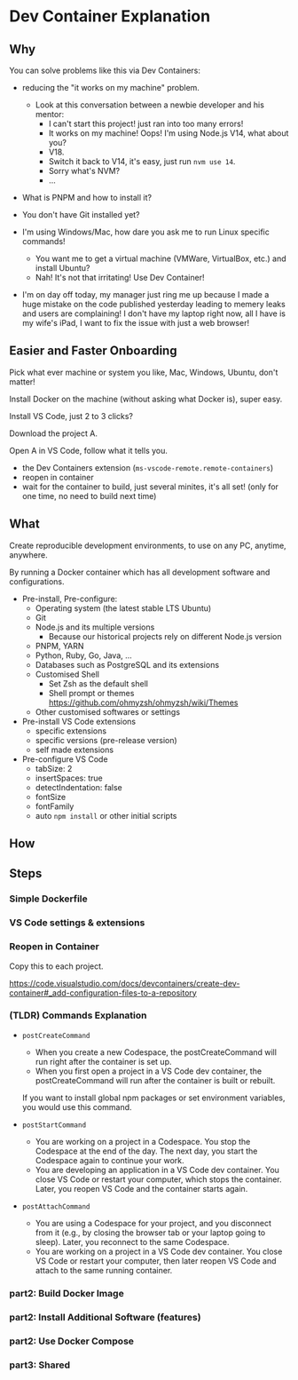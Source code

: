 # Dev Container Explanation

## Why

You can solve problems like this via Dev Containers:

- reducing the "it works on my machine" problem.
  - Look at this conversation between a newbie developer and his mentor:
    - I can't start this project! just ran into too many errors!
    - It works on my machine! Oops! I'm using Node.js V14, what about you?
    - V18.
    - Switch it back to V14, it's easy, just run `nvm use 14`.
    - Sorry what's NVM?
    - ...

- What is PNPM and how to install it?

- You don't have Git installed yet?

- I'm using Windows/Mac, how dare you ask me to run Linux specific commands!
  - You want me to get a virtual machine (VMWare, VirtualBox, etc.) and install Ubuntu?
  - Nah! It's not that irritating! Use Dev Container!

- I'm on day off today, my manager just ring me up because I made a huge mistake on the code published yesterday leading to memery leaks and users are complaining! I don't have my laptop right now, all I have is my wife's iPad, I want to fix the issue with just a web browser!

## Easier and Faster Onboarding

Pick what ever machine or system you like, Mac, Windows, Ubuntu, don't matter!

Install Docker on the machine (without asking what Docker is), super easy.

Install VS Code, just 2 to 3 clicks?

Download the project A.

Open A in VS Code, follow what it tells you.

- the Dev Containers extension (`ms-vscode-remote.remote-containers`)
- reopen in container
- wait for the container to build, just several minites, it's all set! (only for one time, no need to build next time)

## What

Create reproducible development environments, to use on any PC, anytime, anywhere.

By running a Docker container which has all development software and configurations.

- Pre-install, Pre-configure:
  - Operating system (the latest stable LTS Ubuntu)
  - Git
  - Node.js and its multiple versions
    - Because our historical projects rely on different Node.js version
  - PNPM, YARN
  - Python, Ruby, Go, Java, ...
  - Databases such as PostgreSQL and its extensions
  - Customised Shell
    - Set Zsh as the default shell
    - Shell prompt or themes <https://github.com/ohmyzsh/ohmyzsh/wiki/Themes>
  - Other customised softwares or settings
- Pre-install VS Code extensions
  - specific extensions
  - specific versions (pre-release version)
  - self made extensions
- Pre-configure VS Code
  - tabSize: 2
  - insertSpaces: true
  - detectIndentation: false
  - fontSize
  - fontFamily
  - auto `npm install` or other initial scripts

## How

## Steps

### Simple Dockerfile

### VS Code settings & extensions

### Reopen in Container

Copy this to each project.

<https://code.visualstudio.com/docs/devcontainers/create-dev-container#_add-configuration-files-to-a-repository>

### (TLDR) Commands Explanation

- `postCreateCommand`

  - When you create a new Codespace, the postCreateCommand will run right after the container is set up.
  - When you first open a project in a VS Code dev container, the postCreateCommand will run after the container is built or rebuilt.

  If you want to install global npm packages or set environment variables, you would use this command.

- `postStartCommand`

  - You are working on a project in a Codespace. You stop the Codespace at the end of the day. The next day, you start the Codespace again to continue your work.
  - You are developing an application in a VS Code dev container. You close VS Code or restart your computer, which stops the container. Later, you reopen VS Code and the container starts again.

- `postAttachCommand`

  - You are using a Codespace for your project, and you disconnect from it (e.g., by closing the browser tab or your laptop going to sleep). Later, you reconnect to the same Codespace.
  - You are working on a project in a VS Code dev container. You close VS Code or restart your computer, then later reopen VS Code and attach to the same running container.

### part2: Build Docker Image

### part2: Install Additional Software (features)

### part2: Use Docker Compose

### part3: Shared
